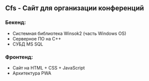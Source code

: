 ﻿## Cfs - Сайт для организации конференций
### Бекенд:
* Системная библиотека Winsok2 (часть Windows OS)
* Серверное ПО на C++
* СУБД MS SQL
### Фронтенд:
* Сайт на HTML + CSS + JavaScript
* Архитектура PWA
